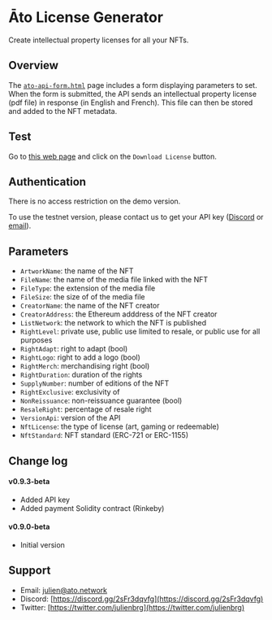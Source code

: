 # Āto License Generator

Create intellectual property licenses for all your NFTs. 

## Overview

The [`ato-api-form.html`](https://github.com/ATO-nft/api-client/blob/main/ato-api-form.html) page includes a form displaying parameters to set. When the form is submitted, the API sends an intellectual property license (pdf file) in response (in English and French). This file can then be stored and added to the NFT metadata. 

## Test

Go to [this web page](https://ato.works/) and click on the `Download License` button.

## Authentication

There is no access restriction on the demo version.

To use the testnet version, please contact us to get your API key ([Discord](https://discord.gg/2sFr3dqvfg) or [email](mailto:julien@ato.network)). 

## Parameters

- `ArtworkName`: the name of the NFT
- `FileName`: the name of the media file linked with the NFT
- `FileType`: the extension of the media file
- `FileSize`: the size of of the media file
- `CreatorName`: the name of the NFT creator
- `CreatorAddress`: the Ethereum adddress of the NFT creator
- `ListNetwork`: the network to which the NFT is published
- `RightLevel`: private use, public use limited to resale, or public use for all purposes 
- `RightAdapt`: right to adapt (bool)
- `RightLogo`: right to add a logo (bool)
- `RightMerch`: merchandising right (bool)
- `RightDuration`: duration of the rights
- `SupplyNumber`: number of editions of the NFT
- `RightExclusive`: exclusivity of 
- `NonReissuance`: non-reissuance guarantee (bool)
- `ResaleRight`: percentage of resale right
- `VersionApi`: version of the API
- `NftLicense`: the type of license (art, gaming or redeemable)
- `NftStandard`: NFT standard (ERC-721 or ERC-1155)

## Change log

#### v0.9.3-beta

- Added API key
- Added payment Solidity contract (Rinkeby)

#### v0.9.0-beta 

- Initial version

## Support

- Email: [julien@ato.network](mailto:julien@ato.network)
- Discord: [https://discord.gg/2sFr3dqvfg](https://discord.gg/2sFr3dqvfg)
- Twitter: [https://twitter.com/julienbrg](https://twitter.com/julienbrg)




